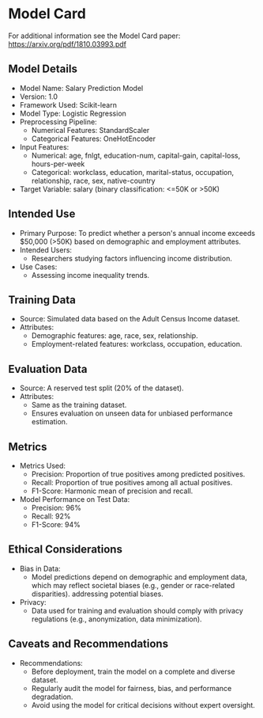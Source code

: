 # Model Card

For additional information see the Model Card paper: https://arxiv.org/pdf/1810.03993.pdf

## Model Details

- Model Name: Salary Prediction Model
- Version: 1.0
- Framework Used: Scikit-learn
- Model Type: Logistic Regression
- Preprocessing Pipeline:
  - Numerical Features: StandardScaler
  - Categorical Features: OneHotEncoder
- Input Features:
  - Numerical: age, fnlgt, education-num, capital-gain, capital-loss, hours-per-week
  - Categorical: workclass, education, marital-status, occupation, relationship, race, sex, native-country
- Target Variable: salary (binary classification: \<=50K or >50K)

## Intended Use

- Primary Purpose: To predict whether a person's annual income exceeds $50,000 (>50K) based on demographic and employment attributes.
- Intended Users:
  - Researchers studying factors influencing income distribution.
- Use Cases:
  - Assessing income inequality trends.

## Training Data

- Source: Simulated data based on the Adult Census Income dataset.
- Attributes:
  - Demographic features: age, race, sex, relationship.
  - Employment-related features: workclass, occupation, education.

## Evaluation Data

- Source: A reserved test split (20% of the dataset).
- Attributes:
  - Same as the training dataset.
  - Ensures evaluation on unseen data for unbiased performance estimation.

## Metrics

- Metrics Used:
  - Precision: Proportion of true positives among predicted positives.
  - Recall: Proportion of true positives among all actual positives.
  - F1-Score: Harmonic mean of precision and recall.
- Model Performance on Test Data:
  - Precision: 96%
  - Recall: 92%
  - F1-Score: 94%

## Ethical Considerations

- Bias in Data:
  - Model predictions depend on demographic and employment data, which may reflect societal biases (e.g., gender or race-related disparities).
    addressing potential biases.
- Privacy:
  - Data used for training and evaluation should comply with privacy regulations (e.g., anonymization, data minimization).

## Caveats and Recommendations

- Recommendations:
  - Before deployment, train the model on a complete and diverse dataset.
  - Regularly audit the model for fairness, bias, and performance degradation.
  - Avoid using the model for critical decisions without expert oversight.
